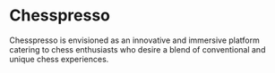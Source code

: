# Chesspresso
Chesspresso is envisioned as an innovative and immersive platform catering to chess enthusiasts who desire a blend of conventional and unique chess experiences.
